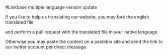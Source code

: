 #Linkbase multiple language version update

If you like to help us translating our website, you may fork the english translated file

and perform a pull request with the translated file in your native language

Otherwise you may paste the content on a pastebin site and send the link to our twitter account per direct message
